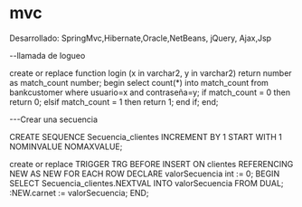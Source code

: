 # mvc
Desarrollado: SpringMvc,Hibernate,Oracle,NetBeans, jQuery, Ajax,Jsp


--llamada de logueo

create or replace function login (x in varchar2, y in varchar2)
return number
as
  match_count number;
begin
  select count(*)
    into match_count
    from bankcustomer
    where usuario=x
    and contraseña=y;
  if match_count = 0 then
    return 0;
  elsif match_count = 1 then
    return 1;
  end if;
end;





---Crear una secuencia

CREATE SEQUENCE Secuencia_clientes
INCREMENT BY 1
START WITH 1
NOMINVALUE
NOMAXVALUE;


create or replace TRIGGER TRG
BEFORE INSERT ON clientes
REFERENCING NEW AS NEW FOR EACH ROW
DECLARE valorSecuencia int := 0;
BEGIN
SELECT Secuencia_clientes.NEXTVAL INTO valorSecuencia FROM DUAL;
:NEW.carnet := valorSecuencia;
END;
